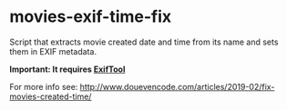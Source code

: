 # movies-exif-time-fix

Script that extracts movie created date and time from its name and sets them in EXIF metadata. 

**Important: It requires [ExifTool](https://www.sno.phy.queensu.ca/~phil/exiftool/)**

For more info see: http://www.douevencode.com/articles/2019-02/fix-movies-created-time/
